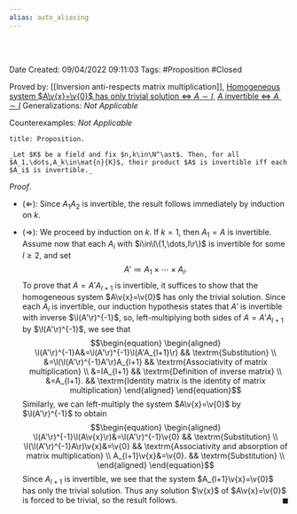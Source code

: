 ```yaml
---
alias: auto_aliasing
---
```


<br />
<br />

Date Created: 09/04/2022 09:11:03
Tags: #Proposition #Closed

Proved by: [[Inversion anti-respects matrix multiplication]], [Homogeneous system $A\v{x}=\v{0}$ has only trivial solution $\Leftrightarrow$ $A\sim I$](Homogeneous%20linear%20system%20only%20trivial%20solution%20iff%20coefficient%20matrix%20row-equivalent%20to%20identity.md), [$A$ invertible $\Leftrightarrow$ $A\sim I$](Matrix%20invertible%20iff%20row-equivalent%20to%20identity.md)
Generalizations: _Not Applicable_

Counterexamples: _Not Applicable_

``` ad-Proposition
title: Proposition.

_Let $K$ be a field and fix $n,k\in\N^\ast$. Then, for all $A_1,\dots,A_k\in\mat{n}{K}$, their product $A$ is invertible iff each $A_i$ is invertible._

```

_Proof_.
* ($\Leftarrow$): Since $A_1A_2$ is invertible, the result follows immediately by induction on $k$.

* ($\Rightarrow$): We proceed by induction on $k$. If $k=1$, then $A_1=A$ is invertible. Assume now that each $A_i$ with $i\in\l\{1,\dots,l\r\}$ is invertible for some $l\geq2$, and set
$$\begin{equation}
    A'\coloneqq A_1\times\cdots\times A_l.
\end{equation}$$
To prove that $A=A'A_{l+1}$ is invertible, it suffices to show that the homogeneous system $A\v{x}=\v{0}$ has only the trivial solution. Since each $A_i$ is invertible, our induction hypothesis states that $A'$ is invertible with inverse $\l(A'\r)^{-1}$, so, left-multiplying both sides of $A=A'A_{l+1}$ by $\l(A'\r)^{-1}$, we see that
$$\begin{equation}
    \begin{aligned}
        \l(A'\r)^{-1}A&=\l(A'\r)^{-1}\l(A'A_{l+1}\r) && \textrm{Substitution} \\
        &=\l(\l(A'\r)^{-1}A'\r)A_{l+1} && \textrm{Associativity of matrix multiplication} \\
        &=IA_{l+1} && \textrm{Definition of inverse matrix} \\
        &=A_{l+1}. && \textrm{Identity matrix is the identity of matrix multiplication}
    \end{aligned}
\end{equation}$$
Similarly, we can left-multiply the system $A\v{x}=\v{0}$ by $\l(A'\r)^{-1}$ to obtain
$$\begin{equation}
    \begin{aligned}
        \l(A'\r)^{-1}\l(A\v{x}\r)&=\l(A'\r)^{-1}\v{0} && \textrm{Substitution} \\
        \l(\l(A'\r)^{-1}A\r)\v{x}&=\v{0} && \textrm{Associativity and absorption of matrix multiplication} \\
        A_{l+1}\v{x}&=\v{0}. && \textrm{Substitution} \\
    \end{aligned}
\end{equation}$$
Since $A_{l+1}$ is invertible, we see that the system $A_{l+1}\v{x}=\v{0}$ has only the trivial solution. Thus any solution $\v{x}$ of $A\v{x}=\v{0}$ is forced to be trivial, so the result follows.<span style="float:right;">$\blacksquare$</span>
